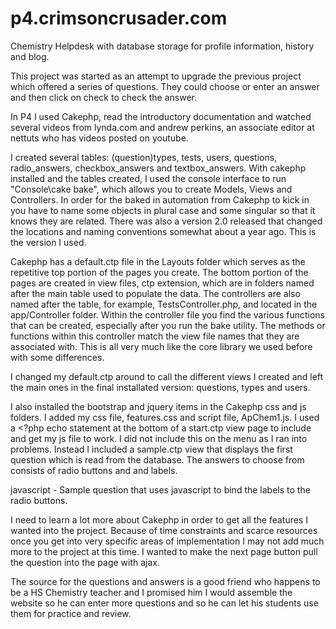 p4.crimsoncrusader.com
======================

Chemistry Helpdesk with database storage for profile information, history and blog.

This project was started as an attempt to upgrade the previous project which offered
a series of questions.  They could choose or enter an answer and then click on 
check to check the answer.

In P4 I used Cakephp, read the introductory documentation and watched several
videos from lynda.com and andrew perkins, an associate editor at nettuts who has
videos posted on youtube.

I created several tables: (question)types, tests, users, questions, radio_answers,
checkbox_answers and textbox_answers. With cakephp installed and the tables created,
I used the console interface to run "Console\cake bake", which allows you to create
Models, Views and Controllers.  In order for the baked in automation from Cakephp
to kick in you have to name some objects in plural case and some singular so that
it knows they are related.  There was also a version 2.0 released that changed the
locations and naming conventions somewhat about a year ago.  This is the version I
used.

Cakephp has a default.ctp file in the Layouts folder which serves as the repetitive
top portion of the pages you create.  The bottom portion of the pages are created
in view files, ctp extension, which are in folders named after the main table used
to populate the data.  The controllers are also named after the table, for example,
TestsController.php, and located in the app/Controller folder.  Within the controller
file you find the various functions that can be created, especially after you run
the bake utility.  The methods or functions within this controller match the view
file names that they are associated with.  This is all very much like the core 
library we used before with some differences.

I changed my default.ctp around to call the different views I created and left the
main ones in the final installated version: questions, types and users.

I also installed the bootstrap and jquery items in the Cakephp css and js folders.
I added my css file, features.css and script file, ApChem1.js. I used a <?php echo 
statement at the bottom of a start.ctp view page to include and get my js file to
work.  I did not include this on the menu as I ran into problems. Instead I included
a sample.ctp view that displays the first question which is read from the database.
The answers to choose from consists of radio buttons and and labels.

javascript - Sample question that uses javascript to bind the 
             labels to the radio buttons.
			 
I need to learn a lot more about Cakephp in order to get all the features 
I wanted into the project.  Because of time constraints and scarce resources
once you get into very specific areas of implementation I may not add much more to
the project at this time.  I wanted to make the next page button pull the question
into the page with ajax. 

The source for the questions and answers is a good friend who happens to be a HS
Chemistry teacher and I promised him I would assemble the website so he can enter 
more questions and so he can let his students use them for practice and review.

